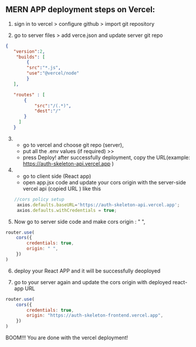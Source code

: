 ## MERN APP deployment steps on Vercel: 

1. sign in to vercel > configure github > import git repository

2. go to server files > add verce.json and update server git repo

 ```json
 {
    "version":2,
     "builds": [
         { 
         "src":"*.js",
         "use":"@vercel/node"
         }
    ],

    "routes" : [
        {
            "src":"/(.*)",
            "dest":"/"
        }
      ]
    }
```

3. * go to vercel and choose git repo (server),
   *  put all the .env values (if required) >>
   * press Deploy! 
 after successfully deployment, copy the URL(example: https://auth-skeleton-api.vercel.app
 )  

4. * go to client side (React app) 
   * open app.jsx code and update your cors origin with the server-side vercel api (copied URL ) like this 
   ```js 
   //cors policy setup
    axios.defaults.baseURL='https://auth-skeleton-api.vercel.app';
    axios.defaults.withCredentials = true;

5. Now go to server side code and make cors origin : " ",
```js
router.use(
    cors({
        credentials: true,
        origin: " ",
    })
)
```
6. deploy your React APP and it will be successfully deoployed 

7. go to your server again and update the cors origin with deployed react-app URL

```js
router.use(
    cors({
        credentials: true,
        origin: "https://auth-skeleton-frontend.vercel.app",
    })
)
```

BOOM!!! You are done with the vercel deployment!